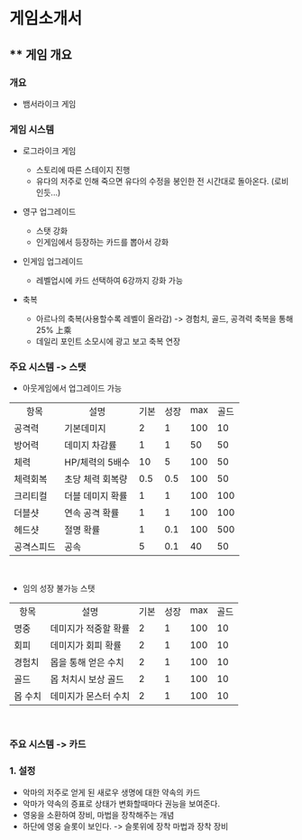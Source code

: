 # 게임소개서

## ** 게임 개요
### 개요
- 뱀서라이크 게임

### 게임 시스템
- 로그라이크 게임 
  - 스토리에 따른 스테이지 진행
  - 유다의 저주로 인해 죽으면 유다의 수정을 봉인한 전 시간대로 돌아온다. (로비인듯...) 

- 영구 업그레이드 
  - 스탯 강화
  - 인게임에서 등장하는 카드를 뽑아서 강화

- 인게임 업그레이드
  - 레벨업시에 카드 선택하여 6강까지 강화 가능  

- 축복
  - 아르나의 축복(사용할수록 레벨이 올라감) -> 경험치, 골드, 공격력 축복을 통해 25% 上乘
  - 데일리 포인트 소모시에 광고 보고 축복 연장

### 주요 시스템 -> 스탯
- 아웃게임에서 업그레이드 가능
<table width=60%>
  <tr>
    <td widht=20% align = center valign = top>항목</td>
    <td widht=30% align = center valign = top>설명</td>
    <td widht=10% align = center valign = top>기본</td>
    <td widht=10% align = center valign = top>성장</td>
    <td widht=10% align = center valign = top>max</td>
    <td widht=20% align = center valign = top>골드</td>
  </tr>
  <tr><td>공격력</td><td>기본데미지</td><td>2</td><td>1</td><td>100</td><td>10</td></tr>
  <tr><td>방어력</td><td>데미지 차감률</td><td>1</td><td>1</td><td>50</td><td>50</td></tr>
  <tr><td>체력</td><td>HP/체력의 5배수</td><td>10</td><td>5</td><td>100</td><td>50</td></tr>
  <tr><td>체력회복</td><td>초당 체력 회복량</td><td>0.5</td><td>0.5</td><td>100</td><td>50</td></tr>
  <tr><td>크리티컬</td><td>더블 데미지 확률</td><td>1</td><td>1</td><td>100</td><td>100</td></tr>
  <tr><td>더블샷</td><td>연속 공격 확률</td><td>1</td><td>1</td><td>100</td><td>100</td></tr>
  <tr><td>헤드샷</td><td>절명 확률</td><td>1</td><td>0.1</td><td>100</td><td>500</td></tr>
  <tr><td>공격스피드</td><td>공속</td><td>5</td><td>0.1</td><td>40</td><td>50</td></tr>  
</table></br>

- 임의 성장 불가능 스탯 
<table width=60%>
  <tr>
    <td widht=20% align = center valign = top>항목</td>
    <td widht=30% align = center valign = top>설명</td>
    <td widht=10% align = center valign = top>기본</td>
    <td widht=10% align = center valign = top>성장</td>
    <td widht=10% align = center valign = top>max</td>
    <td widht=20% align = center valign = top>골드</td>
  </tr>
  <tr><td>명중</td>        <td>데미지가 적중할 확률</td><td>2</td><td>1</td><td>100</td><td>10</td></tr> 
  <tr><td>회피</td>        <td>데미지가 회피 확률</td><td>2</td><td>1</td><td>100</td><td>10</td></tr> 
  <tr><td>경험치</td>      <td>몹을 통해 얻은 수치</td><td>2</td><td>1</td><td>100</td><td>10</td></tr> 
  <tr><td>골드</td>        <td>몹 처치시 보상 골드</td><td>2</td><td>1</td><td>100</td><td>10</td></tr> 
  <tr><td>몹 수치</td>  <td>데미지가 몬스터 수치</td><td>2</td><td>1</td><td>100</td><td>10</td></tr>  
</table></br>

### 주요 시스템 -> 카드
### 1. 설정
- 악마의 저주로 얻게 된 새로우 생명에 대한 약속의 카드
- 악마가 약속의 증표로 상태가 변화할때마다 권능을 보여준다.
- 영웅을 소환하여 장비, 마법을 장착해주는 개념
- 하단에 영웅 슬롯이 보인다. -> 슬롯위에 장착 마법과 장착 장비   
